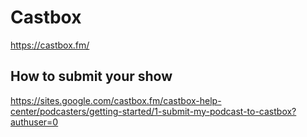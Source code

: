 # Castbox
https://castbox.fm/

## How to submit your show
https://sites.google.com/castbox.fm/castbox-help-center/podcasters/getting-started/1-submit-my-podcast-to-castbox?authuser=0
